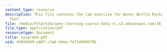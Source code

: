 ```yaml
---
content_type: resource
description: This file contains the lab exercise for Water Bottle Rocket Build and
  Test.
file: /media/https%3A/open-learning-course-data-rc.s3.amazonaws.com/16-01-unified-engineering-i-ii-iii-iv-fall-2005-spring-2006/44916949a807c3a6d4eefef2d490679b_sysprob4.pdf
file_type: application/pdf
resourcetype: Document
title: sysprob4.pdf
uid: 44916949-a807-c3a6-d4ee-fef2d490679b
---
```

